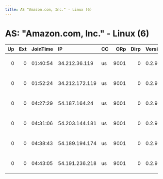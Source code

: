 ```yaml
---
title: AS "Amazon.com, Inc." - Linux (6)
---
```


# AS: "Amazon.com, Inc." - Linux (6)

|   Up |   Ext | JoinTime   | IP             | CC   |   ORp |   Dirp | Version   | Contact               | Nickname            |   eFamMembers |
|-----:|------:|:-----------|:---------------|:-----|------:|-------:|:----------|:----------------------|:--------------------|--------------:|
|    0 |     0 | 01:40:54   | 34.212.36.119  | us   |  9001 |      0 | 0.2.9.11  | root at example dot o | citest17835gxUXDYDU |             1 |
|    0 |     0 | 01:52:24   | 34.212.172.119 | us   |  9001 |      0 | 0.2.9.11  | root at example dot o | citest17836gkZjk3Hz |             1 |
|    0 |     0 | 04:27:29   | 54.187.164.24  | us   |  9001 |      0 | 0.2.9.11  | root at example dot o | citest17855rjpWtRIe |             1 |
|    0 |     0 | 04:31:06   | 54.203.144.181 | us   |  9001 |      0 | 0.2.9.11  | root at example dot o | citest17865ZUzVC2IA |             1 |
|    0 |     0 | 04:38:43   | 54.189.194.174 | us   |  9001 |      0 | 0.2.9.11  | root at example dot o | citest17844rjrTBHUU |             1 |
|    0 |     0 | 04:43:05   | 54.191.236.218 | us   |  9001 |      0 | 0.2.9.11  | root at example dot o | citest17866rAYWXLjU |             1 |
